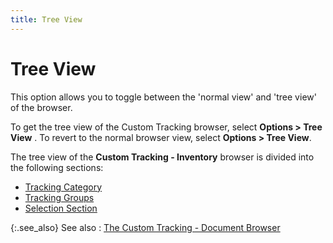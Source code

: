 ```yaml
---
title: Tree View
---
```


# Tree View


This option allows you to toggle between the 'normal view' and 'tree view' of the browser.


To get the tree view of the Custom Tracking browser, select **Options &gt; Tree View** . To revert to the normal browser view, select **Options &gt; Tree View**.


The tree view of the **Custom Tracking - Inventory** browser is divided into the following sections:

- [Tracking Category]({{site.ct_baseurl}}/misc/the_tracking_category_section_docu_browser_sales.html)
- [Tracking Groups]({{site.ct_baseurl}}/misc/the_tracking_groups_section_docu_browser_sales.html)
- [Selection Section]({{site.ct_baseurl}}/misc/the_selection_grid_sales_docu.html)



{:.see_also}
See also
: [The Custom Tracking - Document Browser]({{site.ct_baseurl}}/document-tracking/tracking-sales-documents/the_custom_tracking_document_browser_1.html)
